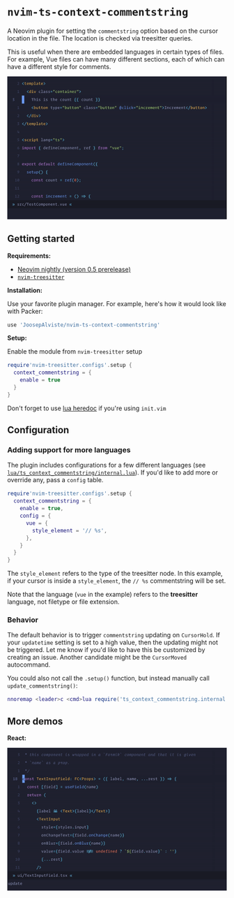 # `nvim-ts-context-commentstring`

A Neovim plugin for setting the `commentstring` option based on the cursor
location in the file. The location is checked via treesitter queries.

This is useful when there are embedded languages in certain types of files. For
example, Vue files can have many different sections, each of which can have a
different style for comments.

![Demo gif](demo/demo.gif)


## Getting started

**Requirements:**

- [Neovim nightly (version 0.5
  prerelease)](https://github.com/neovim/neovim/releases/tag/nightly)
- [`nvim-treesitter`](https://github.com/nvim-treesitter/nvim-treesitter/)

**Installation:**

Use your favorite plugin manager. For example, here's how it would look like
with Packer:

```lua
use 'JoosepAlviste/nvim-ts-context-commentstring'
```

**Setup:**

Enable the module from `nvim-treesitter` setup

```lua
require'nvim-treesitter.configs'.setup {
  context_commentstring = {
    enable = true
  }
}
```

Don't forget to use [lua
heredoc](https://github.com/nanotee/nvim-lua-guide#using-lua-from-vimscript) if
you're using `init.vim`

## Configuration

### Adding support for more languages

The plugin includes configurations for a few different languages (see
[`lua/ts_context_commentstring/internal.lua`](./lua/ts_context_commentstring/internal.lua)). 
If you'd like to add more or override any, pass a `config` table.

```lua
require'nvim-treesitter.configs'.setup {
  context_commentstring = {
    enable = true,
    config = {
      vue = {
        style_element = '// %s',
      },
    }
  }
}
```

The `style_element` refers to the type of the treesitter node. In this example,
if your cursor is inside a `style_element`, the `// %s` commentstring will be
set.

Note that the language (`vue` in the example) refers to the **treesitter** 
language, not filetype or file extension.

### Behavior

The default behavior is to trigger `commentstring` updating on `CursorHold`. If
your `updatetime` setting is set to a high value, then the updating might not
be triggered. Let me know if you'd like to have this be customized by creating
an issue. Another candidate might be the `CursorMoved` autocommand.

You could also not call the `.setup()` function, but instead manually call
`update_commentstring()`:

```lua
nnoremap <leader>c <cmd>lua require('ts_context_commentstring.internal').update_commentstring()<cr>
```


## More demos

**React:**

![React demo gif](demo/react.gif)
